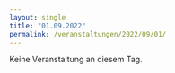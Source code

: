 ```yaml
---
layout: single
title: "01.09.2022"
permalink: /veranstaltungen/2022/09/01/
---
```


Keine Veranstaltung an diesem Tag.
